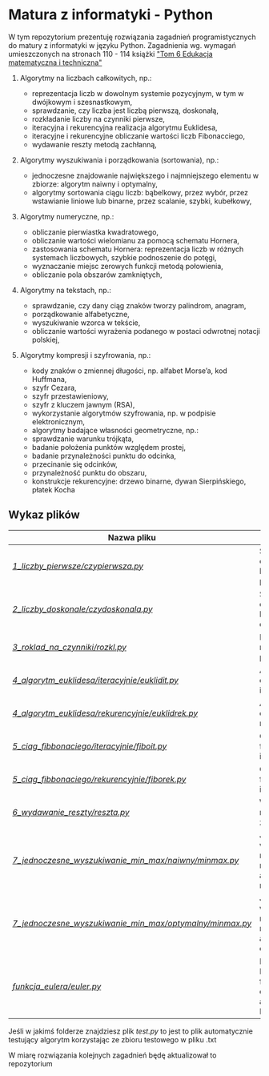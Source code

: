 # Matura z informatyki - Python

W tym repozytorium prezentuję rozwiązania zagadnień programistycznych do matury z informatyki w języku Python.
Zagadnienia wg. wymagań umieszczonych na stronach 110 - 114 książki ["Tom 6 Edukacja matematyczna i techniczna"](http://www.bc.ore.edu.pl/dlibra/docmetadata?id=229)

1. Algorytmy na liczbach całkowitych, np.:
    - reprezentacja liczb w dowolnym systemie pozycyjnym, w tym w dwójkowym i szesnastkowym,
    - sprawdzanie, czy liczba jest liczbą pierwszą, doskonałą,
    - rozkładanie liczby na czynniki pierwsze,
    - iteracyjna i rekurencyjna realizacja algorytmu Euklidesa,
    - iteracyjne i rekurencyjne obliczanie wartości liczb Fibonacciego,
    - wydawanie reszty metodą zachłanną,


2. Algorytmy wyszukiwania i porządkowania (sortowania), np.:
	- jednoczesne znajdowanie największego i najmniejszego elementu w zbiorze: algorytm naiwny i optymalny,
	- algorytmy sortowania ciągu liczb: bąbelkowy, przez wybór, przez wstawianie liniowe lub binarne, przez scalanie, szybki, kubełkowy,


3. Algorytmy numeryczne, np.:
 	- obliczanie pierwiastka kwadratowego,
 	- obliczanie wartości wielomianu za pomocą schematu Hornera,
 	- zastosowania schematu Hornera: reprezentacja liczb w różnych systemach liczbowych, szybkie podnoszenie do potęgi,
 	- wyznaczanie miejsc zerowych funkcji metodą połowienia,
 	- obliczanie pola obszarów zamkniętych,


4. Algorytmy na tekstach, np.:
	- sprawdzanie, czy dany ciąg znaków tworzy palindrom, anagram,
	- porządkowanie alfabetyczne,
	- wyszukiwanie wzorca w tekście,
	- obliczanie wartości wyrażenia podanego w postaci odwrotnej notacji polskiej,


5. Algorytmy kompresji i szyfrowania, np.:
	- kody znaków o zmiennej długości, np. alfabet Morse’a, kod Huffmana,
	- szyfr Cezara,
	- szyfr przestawieniowy,
	- szyfr z kluczem jawnym (RSA),
	- wykorzystanie algorytmów szyfrowania, np. w podpisie elektronicznym,
	- algorytmy badające własności geometryczne, np.:
	- sprawdzanie warunku trójkąta,
	- badanie położenia punktów względem prostej,
	- badanie przynależności punktu do odcinka,
	- przecinanie się odcinków,
	- przynależność punktu do obszaru,
	- konstrukcje rekurencyjne: drzewo binarne, dywan Sierpińskiego, płatek Kocha

## Wykaz plików

| Nazwa pliku	                                        																| Zagadnienie                         													|
| ----------------------------------------------------------------------------------------------------------------------|---------------------------------------------------------------------------------------|
| [ *1_liczby_pierwsze/czypierwsza.py* ](1_liczby_pierwsze/czypierwsza.py)                      						| Sprawdzanie czy liczba jest liczbą pierwszą   										|
| [ *2_liczby_doskonale/czydoskonala.py* ](2_liczby_doskonale/czydoskonala.py)                 							| Sprawdzanie czy liczba jest liczbą doskonałą                                          |
| [ *3_roklad_na_czynniki/rozkl.py* ](3_roklad_na_czynniki/rozkl.py)                      								| Rozkład liczby na czynniki pierwsze                                          			|
| [ *4_algorytm_euklidesa/iteracyjnie/euklidit.py* ](4_algorytm_euklidesa/iteracyjnie/euklidit.py)      				| Algorytm euklidesa iteracyjnie                                                        |
| [ *4_algorytm_euklidesa/rekurencyjnie/euklidrek.py* ](4_algorytm_euklidesa/rekurencyjnie/euklidrek.py)    			| Algorytm euklidesa rekurencyjnie                                                      |
| [ *5_ciag_fibbonaciego/iteracyjnie/fiboit.py* ](5_ciag_fibbonaciego/iteracyjnie/fiboit.py)							| Ciąg fibbonaciego iteracyjnie															|
| [ *5_ciag_fibbonaciego/rekurencyjnie/fiborek.py* ](5_ciag_fibbonaciego/rekurencyjnie/fiborek.py)						| Ciąg fibbonaciego iteracyjnie															|
| [ *6_wydawanie_reszty/reszta.py* ](6_wydawanie_reszty/reszta.py)														| Wydawanie reszty metodą zachłanną														|
| [ *7_jednoczesne_wyszukiwanie_min_max/naiwny/minmax.py* ](7_jednoczesne_wyszukiwanie_min_max/naiwny/minmax.py)		| Jednoczesne wyszukiwanie minimum i maksimum algorytmem naiwnym						|
| [ *7_jednoczesne_wyszukiwanie_min_max/optymalny/minmax.py* ](7_jednoczesne_wyszukiwanie_min_max/optymalny/minmax.py)	| Jednoczesne wyszukiwanie minimum i maksimum algorytmem optymalnym						|
| [ *funkcja_eulera/euler.py* ](funkcja_eulera/euler.py)																| Dodatek: Implementacja funcji eulera, element algorytmu RSA							|

Jeśli w jakimś folderze znajdziesz plik *test.py* to jest to plik automatycznie testujący algorytm korzystając ze zbioru testowego w pliku .txt

W miarę rozwiązania kolejnych zagadnień będę aktualizował to repozytorium
